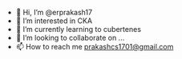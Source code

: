 - 👋 Hi, I’m @erprakash17
- 👀 I’m interested in CKA
- 🌱 I’m currently learning to cubertenes 
- 💞️ I’m looking to collaborate on ...
- 📫 How to reach me prakashcs1701@gmail.com

<!---
erprakash17/erprakash17 is a ✨ special ✨ repository because its `README.md` (this file) appears on your GitHub profile.
You can click the Preview link to take a look at your changes.
--->
